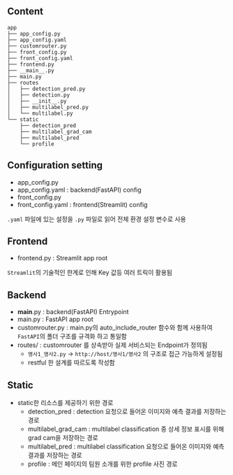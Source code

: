 ## Content
```
app
├── app_config.py
├── app_config.yaml
├── customrouter.py
├── front_config.py
├── front_config.yaml
├── frontend.py
├── __main__.py
├── main.py
├── routes
│   ├── detection_pred.py
│   ├── detection.py
│   ├── __init__.py
│   ├── multilabel_pred.py
│   └── multilabel.py
└── static
    ├── detection_pred
    ├── multilabel_grad_cam
    ├── multilabel_pred
    └── profile
```

## Configuration setting
- app_config.py
- app_config.yaml : backend(FastAPI) config
- front_config.py
- front_config.yaml : frontend(Streamlit) config

`.yaml` 파일에 있는 설정을 `.py` 파일로 읽어 전체 환경 설정 변수로 사용

## Frontend
- frontend.py : Streamlit app root

`Streamlit`의 기술적인 한계로 인해 Key 값등 여러 트릭이 활용됨

## Backend
- __main__.py : backend(FastAPI) Entrypoint
- main.py : FastAPI app root
- customrouter.py : main.py의 auto_include_router 함수와 함께 사용하여 `FastAPI`의 폴더 구조를 규격화 하고 통일함
- routes/ : customrouter 를 상속받아 실제 서비스되는 Endpoint가 정의됨
  - `명사1_명사2.py` -> `http://host/명사1/명사2` 의 구조로 접근 가능하게 설정됨
  - restful 한 설계를 따르도록 작성함

## Static
- static한 리소스를 제공하기 위한 경로
  - detection_pred : detection 요청으로 들어온 이미지와 예측 결과를 저장하는 경로
  - multilabel_grad_cam : multilabel classification 중 상세 정보 표시를 위해 grad cam을 저장하는 경로
  - multilabel_pred : multilabel classification 요청으로 들어온 이미지와 예측 결과를 저장하는 경로
  - profile : 메인 페이지의 팀원 소개를 위한 profile 사진 경로
  
